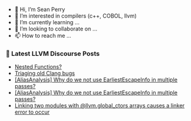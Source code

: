 - 👋 Hi, I’m Sean Perry
- 👀 I’m interested in compilers (c++, COBOL, llvm)
- 🌱 I’m currently learning ...
- 💞️ I’m looking to collaborate on ...
- 📫 How to reach me ...

<!---
s66perry/s66perry is a ✨ special ✨ repository because its `README.md` (this file) appears on your GitHub profile.
You can click the Preview link to take a look at your changes.
--->
### 📕 Latest LLVM Discourse Posts

<!-- DISCOURSE-LLVM:START -->
- [Nested Functions?](https://discourse.llvm.org/t/nested-functions/72239#post_1)
- [Triaging old Clang bugs](https://discourse.llvm.org/t/triaging-old-clang-bugs/71590?page=2#post_22)
- [[AliasAnalysis] Why do we not use EarliestEscapeInfo in multiple passes?](https://discourse.llvm.org/t/aliasanalysis-why-do-we-not-use-earliestescapeinfo-in-multiple-passes/72237#post_2)
- [[AliasAnalysis] Why do we not use EarliestEscapeInfo in multiple passes?](https://discourse.llvm.org/t/aliasanalysis-why-do-we-not-use-earliestescapeinfo-in-multiple-passes/72237#post_1)
- [Linking two modules with @llvm.global_ctors arrays causes a linker error to occur](https://discourse.llvm.org/t/linking-two-modules-with-llvm-global-ctors-arrays-causes-a-linker-error-to-occur/72226#post_3)
<!-- DISCOURSE-LLVM:END -->

